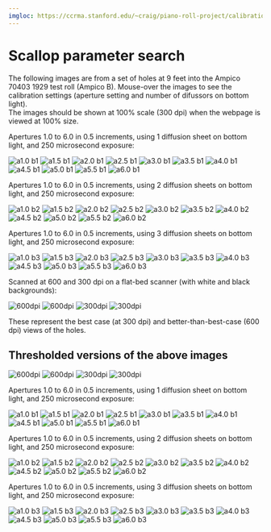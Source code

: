 ```yaml
---
imgloc: https://ccrma.stanford.edu/~craig/piano-roll-project/calibration
---
```


<h1> Scallop parameter search </h1>

The following images are from a set of holes at 9 feet into the Ampico 70403 1929 test roll (Ampico B).
Mouse-over the images to see the calibration settings (aperture setting and number of difussors on bottom light).  
The images should be shown at 100% scale (300 dpi) when the webpage is viewed at 100% size.


<p> Apertures 1.0 to 6.0 in 0.5 increments, using 1 diffusion sheet on bottom light, and 250 microsecond exposure:
<p>

<img title="a1.0 b1" src="{{page.imgloc}}/aperture1-0-crop.png">
<img title="a1.5 b1" src="{{page.imgloc}}/aperture1-5-crop.png">
<img title="a2.0 b1" src="{{page.imgloc}}/aperture2-0-crop.png">
<img title="a2.5 b1" src="{{page.imgloc}}/aperture2-5-crop.png">
<img title="a3.0 b1" src="{{page.imgloc}}/aperture3-0-crop.png">
<img title="a3.5 b1" src="{{page.imgloc}}/aperture3-5-crop.png">
<img title="a4.0 b1" src="{{page.imgloc}}/aperture4-0-crop.png">
<img title="a4.5 b1" src="{{page.imgloc}}/aperture4-5-crop.png">
<img title="a5.0 b1" src="{{page.imgloc}}/aperture5-0-crop.png">
<img title="a5.5 b1" src="{{page.imgloc}}/aperture5-5-crop.png">
<img title="a6.0 b1" src="{{page.imgloc}}/aperture6-0-crop.png">

<p> Apertures 1.0 to 6.0 in 0.5 increments, using 2 diffusion sheets on bottom light, and 250 microsecond exposure:

<p>
<img title="a1.0 b2" src="{{page.imgloc}}/aperture1-0-2b-crop.png">
<img title="a1.5 b2" src="{{page.imgloc}}/aperture1-5-2b-crop.png">
<img title="a2.0 b2" src="{{page.imgloc}}/aperture2-0-2b-crop.png">
<img title="a2.5 b2" src="{{page.imgloc}}/aperture2-5-2b-crop.png">
<img title="a3.0 b2" src="{{page.imgloc}}/aperture3-0-2b-crop.png">
<img title="a3.5 b2" src="{{page.imgloc}}/aperture3-5-2b-crop.png">
<img title="a4.0 b2" src="{{page.imgloc}}/aperture4-0-2b-crop.png">
<img title="a4.5 b2" src="{{page.imgloc}}/aperture4-5-2b-crop.png">
<img title="a5.0 b2" src="{{page.imgloc}}/aperture5-0-2b-crop.png">
<img title="a5.5 b2" src="{{page.imgloc}}/aperture5-5-2b-crop.png">
<img title="a6.0 b2" src="{{page.imgloc}}/aperture6-0-2b-crop.png">

<p> Apertures 1.0 to 6.0 in 0.5 increments, using 3 diffusion sheets on bottom light, and 250 microsecond exposure:

<p>
<img title="a1.0 b3" src="{{page.imgloc}}/aperture1-0-3b-crop.png">
<img title="a1.5 b3" src="{{page.imgloc}}/aperture1-5-3b-crop.png">
<img title="a2.0 b3" src="{{page.imgloc}}/aperture2-0-3b-crop.png">
<img title="a2.5 b3" src="{{page.imgloc}}/aperture2-5-3b-crop.png">
<img title="a3.0 b3" src="{{page.imgloc}}/aperture3-0-3b-crop.png">
<img title="a3.5 b3" src="{{page.imgloc}}/aperture3-5-3b-crop.png">
<img title="a4.0 b3" src="{{page.imgloc}}/aperture4-0-3b-crop.png">
<img title="a4.5 b3" src="{{page.imgloc}}/aperture4-5-3b-crop.png">
<img title="a5.0 b3" src="{{page.imgloc}}/aperture5-0-3b-crop.png">
<img title="a5.5 b3" src="{{page.imgloc}}/aperture5-5-3b-crop.png">
<img title="a6.0 b3" src="{{page.imgloc}}/aperture6-0-3b-crop.png">

<p>
Scanned at 600 and 300 dpi on a flat-bed scanner (with white and black backgrounds):

<p>
<img title="600dpi" src="{{page.imgloc}}/ampico-600-white-crop.png">
<img title="600dpi" src="{{page.imgloc}}/ampico-600-black-crop.png">
<img title="300dpi" src="{{page.imgloc}}/ampico-300-white-crop.png">
<img title="300dpi" src="{{page.imgloc}}/ampico-300-black-crop.png">

<p> These represent the best case (at 300 dpi) and better-than-best-case (600 dpi) views of the holes.

<span style="100px;"></span>

<h2> Thresholded versions of the above images </h2>

<p>
<img title="600dpi" src="{{page.imgloc}}/ampico-600-white-crop-threshold.png">
<img title="600dpi" src="{{page.imgloc}}/ampico-600-black-crop-threshold.png">
<img title="300dpi" src="{{page.imgloc}}/ampico-300-white-crop-threshold.png">
<img title="300dpi" src="{{page.imgloc}}/ampico-300-black-crop-threshold.png">

<p> Apertures 1.0 to 6.0 in 0.5 increments, using 1 diffusion sheet on bottom light, and 250 microsecond exposure:
<p>

<img title="a1.0 b1" src="{{page.imgloc}}/aperture1-0-crop-threshold.png">
<img title="a1.5 b1" src="{{page.imgloc}}/aperture1-5-crop-threshold.png">
<img title="a2.0 b1" src="{{page.imgloc}}/aperture2-0-crop-threshold.png">
<img title="a2.5 b1" src="{{page.imgloc}}/aperture2-5-crop-threshold.png">
<img title="a3.0 b1" src="{{page.imgloc}}/aperture3-0-crop-threshold.png">
<img title="a3.5 b1" src="{{page.imgloc}}/aperture3-5-crop-threshold.png">
<img title="a4.0 b1" src="{{page.imgloc}}/aperture4-0-crop-threshold.png">
<img title="a4.5 b1" src="{{page.imgloc}}/aperture4-5-crop-threshold.png">
<img title="a5.0 b1" src="{{page.imgloc}}/aperture5-0-crop-threshold.png">
<img title="a5.5 b1" src="{{page.imgloc}}/aperture5-5-crop-threshold.png">
<img title="a6.0 b1" src="{{page.imgloc}}/aperture6-0-crop-threshold.png">

<p> Apertures 1.0 to 6.0 in 0.5 increments, using 2 diffusion sheets on bottom light, and 250 microsecond exposure:

<p>
<img title="a1.0 b2" src="{{page.imgloc}}/aperture1-0-2b-crop-threshold.png">
<img title="a1.5 b2" src="{{page.imgloc}}/aperture1-5-2b-crop-threshold.png">
<img title="a2.0 b2" src="{{page.imgloc}}/aperture2-0-2b-crop-threshold.png">
<img title="a2.5 b2" src="{{page.imgloc}}/aperture2-5-2b-crop-threshold.png">
<img title="a3.0 b2" src="{{page.imgloc}}/aperture3-0-2b-crop-threshold.png">
<img title="a3.5 b2" src="{{page.imgloc}}/aperture3-5-2b-crop-threshold.png">
<img title="a4.0 b2" src="{{page.imgloc}}/aperture4-0-2b-crop-threshold.png">
<img title="a4.5 b2" src="{{page.imgloc}}/aperture4-5-2b-crop-threshold.png">
<img title="a5.0 b2" src="{{page.imgloc}}/aperture5-0-2b-crop-threshold.png">
<img title="a5.5 b2" src="{{page.imgloc}}/aperture5-5-2b-crop-threshold.png">
<img title="a6.0 b2" src="{{page.imgloc}}/aperture6-0-2b-crop-threshold.png">

<p> Apertures 1.0 to 6.0 in 0.5 increments, using 3 diffusion sheets on bottom light, and 250 microsecond exposure:

<p>
<img title="a1.0 b3" src="{{page.imgloc}}/aperture1-0-3b-crop-threshold.png">
<img title="a1.5 b3" src="{{page.imgloc}}/aperture1-5-3b-crop-threshold.png">
<img title="a2.0 b3" src="{{page.imgloc}}/aperture2-0-3b-crop-threshold.png">
<img title="a2.5 b3" src="{{page.imgloc}}/aperture2-5-3b-crop-threshold.png">
<img title="a3.0 b3" src="{{page.imgloc}}/aperture3-0-3b-crop-threshold.png">
<img title="a3.5 b3" src="{{page.imgloc}}/aperture3-5-3b-crop-threshold.png">
<img title="a4.0 b3" src="{{page.imgloc}}/aperture4-0-3b-crop-threshold.png">
<img title="a4.5 b3" src="{{page.imgloc}}/aperture4-5-3b-crop-threshold.png">
<img title="a5.0 b3" src="{{page.imgloc}}/aperture5-0-3b-crop-threshold.png">
<img title="a5.5 b3" src="{{page.imgloc}}/aperture5-5-3b-crop-threshold.png">
<img title="a6.0 b3" src="{{page.imgloc}}/aperture6-0-3b-crop-threshold.png">


<span style="200px;"></span>


